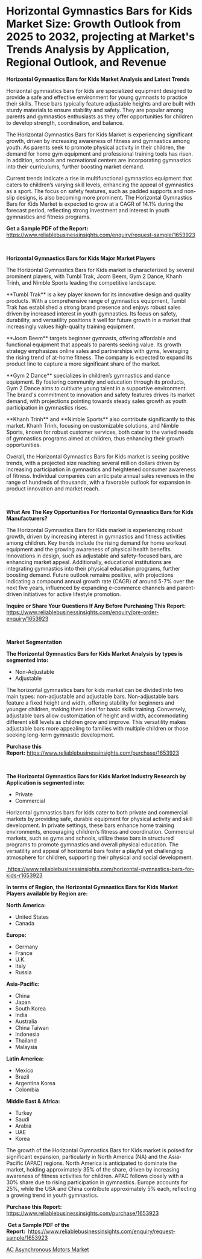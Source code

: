 <p><h1>Horizontal Gymnastics Bars for Kids Market Size: Growth Outlook from 2025 to 2032, projecting at Market's Trends Analysis by Application, Regional Outlook, and Revenue</h1></p><p><strong>Horizontal Gymnastics Bars for Kids Market Analysis and Latest Trends</strong></p>
<p><p>Horizontal gymnastics bars for kids are specialized equipment designed to provide a safe and effective environment for young gymnasts to practice their skills. These bars typically feature adjustable heights and are built with sturdy materials to ensure stability and safety. They are popular among parents and gymnastics enthusiasts as they offer opportunities for children to develop strength, coordination, and balance.</p><p>The Horizontal Gymnastics Bars for Kids Market is experiencing significant growth, driven by increasing awareness of fitness and gymnastics among youth. As parents seek to promote physical activity in their children, the demand for home gym equipment and professional training tools has risen. In addition, schools and recreational centers are incorporating gymnastics into their curriculums, further boosting market demand. </p><p>Current trends indicate a rise in multifunctional gymnastics equipment that caters to children’s varying skill levels, enhancing the appeal of gymnastics as a sport. The focus on safety features, such as padded supports and non-slip designs, is also becoming more prominent. The Horizontal Gymnastics Bars for Kids Market is expected to grow at a CAGR of 14.1% during the forecast period, reflecting strong investment and interest in youth gymnastics and fitness programs.</p></p>
<p><strong>Get a Sample PDF of the Report:&nbsp;</strong> <a href="https://www.reliablebusinessinsights.com/enquiry/request-sample/1653923?utm_campaign=2255&utm_medium=2&utm_source=Github&utm_content=ia&utm_term=08032025&utm_id=horizontal-gymnastics-bars-for-kids">https://www.reliablebusinessinsights.com/enquiry/request-sample/1653923</a></p>
<p>&nbsp;</p>
<p><strong>Horizontal Gymnastics Bars for Kids Major Market Players</strong></p>
<p><p>The Horizontal Gymnastics Bars for Kids market is characterized by several prominent players, with Tumbl Trak, Joom Beem, Gym 2 Dance, Khanh Trinh, and Nimble Sports leading the competitive landscape. </p><p>**Tumbl Trak** is a key player known for its innovative design and quality products. With a comprehensive range of gymnastics equipment, Tumbl Trak has established a strong brand presence and enjoys robust sales driven by increased interest in youth gymnastics. Its focus on safety, durability, and versatility positions it well for future growth in a market that increasingly values high-quality training equipment. </p><p>**Joom Beem** targets beginner gymnasts, offering affordable and functional equipment that appeals to parents seeking value. Its growth strategy emphasizes online sales and partnerships with gyms, leveraging the rising trend of at-home fitness. The company is expected to expand its product line to capture a more significant share of the market.</p><p>**Gym 2 Dance** specializes in children’s gymnastics and dance equipment. By fostering community and education through its products, Gym 2 Dance aims to cultivate young talent in a supportive environment. The brand's commitment to innovation and safety features drives its market demand, with projections pointing towards steady sales growth as youth participation in gymnastics rises.</p><p>**Khanh Trinh** and **Nimble Sports** also contribute significantly to this market. Khanh Trinh, focusing on customizable solutions, and Nimble Sports, known for robust customer services, both cater to the varied needs of gymnastics programs aimed at children, thus enhancing their growth opportunities.</p><p>Overall, the Horizontal Gymnastics Bars for Kids market is seeing positive trends, with a projected size reaching several million dollars driven by increasing participation in gymnastics and heightened consumer awareness of fitness. Individual companies can anticipate annual sales revenues in the range of hundreds of thousands, with a favorable outlook for expansion in product innovation and market reach.</p></p>
<p>&nbsp;</p>
<p><strong>What Are The Key Opportunities For Horizontal Gymnastics Bars for Kids Manufacturers?</strong></p>
<p><p>The Horizontal Gymnastics Bars for Kids market is experiencing robust growth, driven by increasing interest in gymnastics and fitness activities among children. Key trends include the rising demand for home workout equipment and the growing awareness of physical health benefits. Innovations in design, such as adjustable and safety-focused bars, are enhancing market appeal. Additionally, educational institutions are integrating gymnastics into their physical education programs, further boosting demand. Future outlook remains positive, with projections indicating a compound annual growth rate (CAGR) of around 5-7% over the next five years, influenced by expanding e-commerce channels and parent-driven initiatives for active lifestyle promotion.</p></p>
<p><strong>Inquire or Share Your Questions If Any Before Purchasing This Report:</strong> <a href="https://www.reliablebusinessinsights.com/enquiry/pre-order-enquiry/1653923?utm_campaign=2255&utm_medium=2&utm_source=Github&utm_content=ia&utm_term=08032025&utm_id=horizontal-gymnastics-bars-for-kids">https://www.reliablebusinessinsights.com/enquiry/pre-order-enquiry/1653923</a></p>
<p>&nbsp;</p>
<p><strong>Market Segmentation</strong></p>
<p><strong>The Horizontal Gymnastics Bars for Kids Market Analysis by types is segmented into:</strong></p>
<p><ul><li>Non-Adjustable</li><li>Adjustable</li></ul></p>
<p><p>The horizontal gymnastics bars for kids market can be divided into two main types: non-adjustable and adjustable bars. Non-adjustable bars feature a fixed height and width, offering stability for beginners and younger children, making them ideal for basic skills training. Conversely, adjustable bars allow customization of height and width, accommodating different skill levels as children grow and improve. This versatility makes adjustable bars more appealing to families with multiple children or those seeking long-term gymnastic development.</p></p>
<p><strong>Purchase this Report:&nbsp;</strong><a href="https://www.reliablebusinessinsights.com/purchase/1653923?utm_campaign=2255&utm_medium=2&utm_source=Github&utm_content=ia&utm_term=08032025&utm_id=horizontal-gymnastics-bars-for-kids">https://www.reliablebusinessinsights.com/purchase/1653923</a></p>
<p>&nbsp;</p>
<p><strong>The Horizontal Gymnastics Bars for Kids Market Industry Research by Application is segmented into:</strong></p>
<p><ul><li>Private</li><li>Commercial</li></ul></p>
<p><p>Horizontal gymnastics bars for kids cater to both private and commercial markets by providing safe, durable equipment for physical activity and skill development. In private settings, these bars enhance home training environments, encouraging children’s fitness and coordination. Commercial markets, such as gyms and schools, utilize these bars in structured programs to promote gymnastics and overall physical education. The versatility and appeal of horizontal bars foster a playful yet challenging atmosphere for children, supporting their physical and social development.</p></p>
<p><a href="https://www.reliablebusinessinsights.com/horizontal-gymnastics-bars-for-kids-r1653923?utm_campaign=2255&utm_medium=2&utm_source=Github&utm_content=ia&utm_term=08032025&utm_id=horizontal-gymnastics-bars-for-kids">&nbsp;https://www.reliablebusinessinsights.com/horizontal-gymnastics-bars-for-kids-r1653923</a></p>
<p><strong>In terms of Region, the Horizontal Gymnastics Bars for Kids Market Players available by Region are:</strong></p>
<p>
    <p> <strong> North America: </strong>
        <ul>
            <li>United States</li>
            <li>Canada</li>
        </ul>
        </p> 
    <p> <strong> Europe: </strong>
        <ul>
            <li>Germany</li>
            <li>France</li>
            <li>U.K.</li>
            <li>Italy</li>
            <li>Russia</li>
        </ul>
        </p> 
    <p> <strong> Asia-Pacific: </strong>
        <ul>
            <li>China</li>
            <li>Japan</li>
            <li>South Korea</li>
            <li>India</li>
            <li>Australia</li>
            <li>China Taiwan</li>
            <li>Indonesia</li>
            <li>Thailand</li>
            <li>Malaysia</li>
        </ul>
        </p> 
    <p> <strong> Latin America: </strong>
        <ul>
            <li>Mexico</li>
            <li>Brazil</li>
            <li>Argentina Korea</li>
            <li>Colombia</li>
        </ul>
        </p> 
    <p> <strong> Middle East & Africa: </strong>
        <ul>
            <li>Turkey</li>
            <li>Saudi</li>
            <li>Arabia</li>
            <li>UAE</li>
            <li>Korea</li>
        </ul>
    </p>
    </p>
<p><p>The growth of the Horizontal Gymnastics Bars for Kids market is poised for significant expansion, particularly in North America (NA) and the Asia-Pacific (APAC) regions. North America is anticipated to dominate the market, holding approximately 35% of the share, driven by increasing awareness of fitness activities for children. APAC follows closely with a 30% share due to rising participation in gymnastics. Europe accounts for 25%, while the USA and China contribute approximately 5% each, reflecting a growing trend in youth gymnastics.</p></p>
<p><strong>Purchase this Report: </strong><a href="https://www.reliablebusinessinsights.com/purchase/1653923?utm_campaign=2255&utm_medium=2&utm_source=Github&utm_content=ia&utm_term=08032025&utm_id=horizontal-gymnastics-bars-for-kids">https://www.reliablebusinessinsights.com/purchase/1653923</a></p>
<p>&nbsp;<strong>Get a Sample PDF of the Report:&nbsp;&nbsp;</strong><a href="https://www.reliablebusinessinsights.com/enquiry/request-sample/1653923?utm_campaign=2255&utm_medium=2&utm_source=Github&utm_content=ia&utm_term=08032025&utm_id=horizontal-gymnastics-bars-for-kids">https://www.reliablebusinessinsights.com/enquiry/request-sample/1653923</a></p>
<p><strong></strong></p>
<p><p><a href="https://github.com/nicoletavirag/Market-Research-Report-List-5/blob/main/ac-asynchronous-motors-market.md?utm_campaign=2255&utm_medium=2&utm_source=Github&utm_content=ia&utm_term=08032025&utm_id=horizontal-gymnastics-bars-for-kids">AC Asynchronous Motors Market</a></p></p>